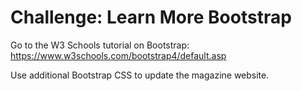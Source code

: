 # Challenge: Learn More Bootstrap
Go to the W3 Schools tutorial on Bootstrap: https://www.w3schools.com/bootstrap4/default.asp

Use additional Bootstrap CSS to update the magazine website.
